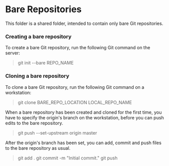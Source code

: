 # Bare Repositories

This folder is a shared folder, intended to contain only bare Git repositories.

### Creating a bare repository
To create a bare Git repository, run the following Git command on the server:
> git init --bare REPO_NAME


### Cloning a bare repository
To clone a bare Git repository, run the following Git command on a workstation:
> git clone BARE_REPO_LOCATION LOCAL_REPO_NAME

When a bare repository has been created and cloned for the first time, you have
to specify the origin's branch on the workstation, before you can push edits to
the bare repository.
> git push --set-upstream origin master

After the origin's branch has been set, you can add, commit and push files to
the bare repository as usual.
> git add .
> git commit -m "Initial commit."
> git push
